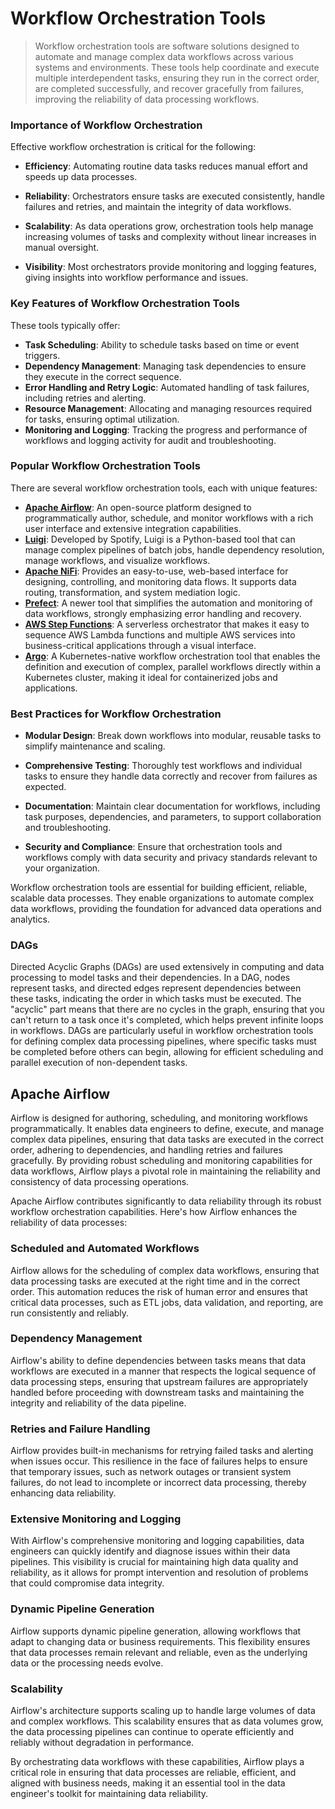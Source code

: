 # Workflow Orchestration Tools
> Workflow orchestration tools are software solutions designed to automate and manage complex data workflows across various systems and environments. These tools help coordinate and execute multiple interdependent tasks, ensuring they run in the correct order, are completed successfully, and recover gracefully from failures, improving the reliability of data processing workflows.

### Importance of Workflow Orchestration
Effective workflow orchestration is critical for the following:

* **Efficiency**:
  Automating routine data tasks reduces manual effort and speeds up data processes.

* **Reliability**:
  Orchestrators ensure tasks are executed consistently, handle failures and retries, and maintain the integrity of data workflows.

* **Scalability**:
  As data operations grow, orchestration tools help manage increasing volumes of tasks and complexity without linear increases in manual oversight.

* **Visibility**:
  Most orchestrators provide monitoring and logging features, giving insights into workflow performance and issues.

### Key Features of Workflow Orchestration Tools
These tools typically offer:

* **Task Scheduling**: Ability to schedule tasks based on time or event triggers.
* **Dependency Management**: Managing task dependencies to ensure they execute in the correct sequence.
* **Error Handling and Retry Logic**: Automated handling of task failures, including retries and alerting.
* **Resource Management**: Allocating and managing resources required for tasks, ensuring optimal utilization.
* **Monitoring and Logging**: Tracking the progress and performance of workflows and logging activity for audit and troubleshooting.

### Popular Workflow Orchestration Tools
There are several workflow orchestration tools, each with unique features:

* [**Apache Airflow**](https://airflow.apache.org/): An open-source platform designed to programmatically author, schedule, and monitor workflows with a rich user interface and extensive integration capabilities.
* [**Luigi**](https://github.com/spotify/luigi): Developed by Spotify, Luigi is a Python-based tool that can manage complex pipelines of batch jobs, handle dependency resolution, manage workflows, and visualize workflows.
* [**Apache NiFi**](https://nifi.apache.org/): Provides an easy-to-use, web-based interface for designing, controlling, and monitoring data flows. It supports data routing, transformation, and system mediation logic.
* [**Prefect**](https://www.prefect.io/): A newer tool that simplifies the automation and monitoring of data workflows, strongly emphasizing error handling and recovery.
* [**AWS Step Functions**](https://aws.amazon.com/step-functions/): A serverless orchestrator that makes it easy to sequence AWS Lambda functions and multiple AWS services into business-critical applications through a visual interface.
* [**Argo**](https://argoproj.github.io/workflows/): A Kubernetes-native workflow orchestration tool that enables the definition and execution of complex, parallel workflows directly within a Kubernetes cluster, making it ideal for containerized jobs and applications.

### Best Practices for Workflow Orchestration
* **Modular Design**:
  Break down workflows into modular, reusable tasks to simplify maintenance and scaling.

* **Comprehensive Testing**:
  Thoroughly test workflows and individual tasks to ensure they handle data correctly and recover from failures as expected.

* **Documentation**:
  Maintain clear documentation for workflows, including task purposes, dependencies, and parameters, to support collaboration and troubleshooting.

* **Security and Compliance**:
  Ensure that orchestration tools and workflows comply with data security and privacy standards relevant to your organization.

Workflow orchestration tools are essential for building efficient, reliable, scalable data processes. They enable organizations to automate complex data workflows, providing the foundation for advanced data operations and analytics.

### DAGs
Directed Acyclic Graphs (DAGs) are used extensively in computing and data processing to model tasks and their dependencies. In a DAG, nodes represent tasks, and directed edges represent dependencies between these tasks, indicating the order in which tasks must be executed. The "acyclic" part means that there are no cycles in the graph, ensuring that you can't return to a task once it's completed, which helps prevent infinite loops in workflows. DAGs are particularly useful in workflow orchestration tools for defining complex data processing pipelines, where specific tasks must be completed before others can begin, allowing for efficient scheduling and parallel execution of non-dependent tasks.

## Apache Airflow
Airflow is designed for authoring, scheduling, and monitoring workflows programmatically. It enables data engineers to define, execute, and manage complex data pipelines, ensuring that data tasks are executed in the correct order, adhering to dependencies, and handling retries and failures gracefully. By providing robust scheduling and monitoring capabilities for data workflows, Airflow plays a pivotal role in maintaining the reliability and consistency of data processing operations.

Apache Airflow contributes significantly to data reliability through its robust workflow orchestration capabilities. Here's how Airflow enhances the reliability of data processes:

### Scheduled and Automated Workflows
Airflow allows for the scheduling of complex data workflows, ensuring that data processing tasks are executed at the right time and in the correct order. This automation reduces the risk of human error and ensures that critical data processes, such as ETL jobs, data validation, and reporting, are run consistently and reliably.

### Dependency Management
Airflow's ability to define dependencies between tasks means that data workflows are executed in a manner that respects the logical sequence of data processing steps, ensuring that upstream failures are appropriately handled before proceeding with downstream tasks and maintaining the integrity and reliability of the data pipeline.

### Retries and Failure Handling
Airflow provides built-in mechanisms for retrying failed tasks and alerting when issues occur. This resilience in the face of failures helps to ensure that temporary issues, such as network outages or transient system failures, do not lead to incomplete or incorrect data processing, thereby enhancing data reliability.

### Extensive Monitoring and Logging
With Airflow's comprehensive monitoring and logging capabilities, data engineers can quickly identify and diagnose issues within their data pipelines. This visibility is crucial for maintaining high data quality and reliability, as it allows for prompt intervention and resolution of problems that could compromise data integrity.

### Dynamic Pipeline Generation
Airflow supports dynamic pipeline generation, allowing workflows that adapt to changing data or business requirements. This flexibility ensures that data processes remain relevant and reliable, even as the underlying data or the processing needs evolve.

### Scalability
Airflow's architecture supports scaling up to handle large volumes of data and complex workflows. This scalability ensures that as data volumes grow, the data processing pipelines can continue to operate efficiently and reliably without degradation in performance.

By orchestrating data workflows with these capabilities, Airflow plays a critical role in ensuring that data processes are reliable, efficient, and aligned with business needs, making it an essential tool in the data engineer's toolkit for maintaining data reliability.
